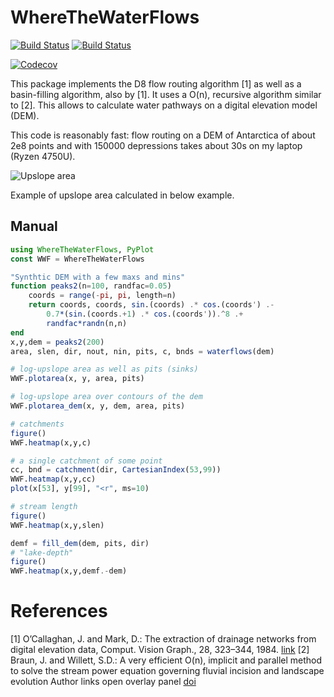 # WhereTheWaterFlows

<!-- [![Stable](https://img.shields.io/badge/docs-stable-blue.svg)](https://mauro3.github.io/WhereTheWaterFlows.jl/stable) -->
<!-- [![Dev](https://img.shields.io/badge/docs-dev-blue.svg)](https://mauro3.github.io/WhereTheWaterFlows.jl/dev) -->
[![Build Status](https://travis-ci.com/mauro3/WhereTheWaterFlows.jl.svg?branch=master)](https://travis-ci.com/mauro3/WhereTheWaterFlows.jl)
[![Build Status](https://ci.appveyor.com/api/projects/status/github/mauro3/WhereTheWaterFlows.jl?svg=true)](https://ci.appveyor.com/project/mauro3/WhereTheWaterFlows-jl)
<!-- [![Build Status](https://api.cirrus-ci.com/github/mauro3/WhereTheWaterFlows.jl.svg)](https://cirrus-ci.com/github/mauro3/WhereTheWaterFlows.jl) -->
[![Codecov](https://codecov.io/gh/mauro3/WhereTheWaterFlows.jl/branch/master/graph/badge.svg)](https://codecov.io/gh/mauro3/WhereTheWaterFlows.jl)
<!-- [![Coveralls](https://coveralls.io/repos/github/mauro3/WhereTheWaterFlows.jl/badge.svg?branch=master)](https://coveralls.io/github/mauro3/WhereTheWaterFlows.jl?branch=master) -->


This package implements the D8 flow routing algorithm [1] as well as a
basin-filling algorithm, also by [1].  It uses a O(n), recursive algorithm
similar to [2]. This allows to calculate water
pathways on a digital elevation model (DEM).

This code is reasonably fast: flow routing on a DEM of Antarctica of
about 2e8 points and with 150000 depressions takes about 30s on my
laptop (Ryzen 4750U).

![Upslope area](https://user-images.githubusercontent.com/4098145/67853636-e319b880-fb06-11e9-933d-9f55ace99ce1.png)

Example of upslope area calculated in below example.

## Manual

```julia
using WhereTheWaterFlows, PyPlot
const WWF = WhereTheWaterFlows

"Synthtic DEM with a few maxs and mins"
function peaks2(n=100, randfac=0.05)
    coords = range(-pi, pi, length=n)
    return coords, coords, sin.(coords) .* cos.(coords') .-
        0.7*(sin.(coords.+1) .* cos.(coords')).^8 .+
        randfac*randn(n,n)
end
x,y,dem = peaks2(200)
area, slen, dir, nout, nin, pits, c, bnds = waterflows(dem)

# log-upslope area as well as pits (sinks)
WWF.plotarea(x, y, area, pits)

# log-upslope area over contours of the dem
WWF.plotarea_dem(x, y, dem, area, pits)

# catchments
figure()
WWF.heatmap(x,y,c)

# a single catchment of some point
cc, bnd = catchment(dir, CartesianIndex(53,99))
WWF.heatmap(x,y,cc)
plot(x[53], y[99], "<r", ms=10)

# stream length
figure()
WWF.heatmap(x,y,slen)

demf = fill_dem(dem, pits, dir)
# "lake-depth"
figure()
WWF.heatmap(x,y,demf.-dem)
```

# References
[1] O’Callaghan, J. and Mark, D.: The extraction of drainage networks
    from digital elevation data, Comput. Vision Graph., 28, 323–344,
    1984. [link](http://www.academia.edu/download/47710594/s0734-189x_2884_2980011-020160801-5103-19m2b12.pdf)
[2] Braun, J. and Willett, S.D.: A very efficient O(n), implicit and
    parallel method to solve the stream power equation governing
    fluvial incision and landscape evolution Author links open overlay
    panel [doi](https://doi.org/10.1016/j.geomorph.2012.10.008)
